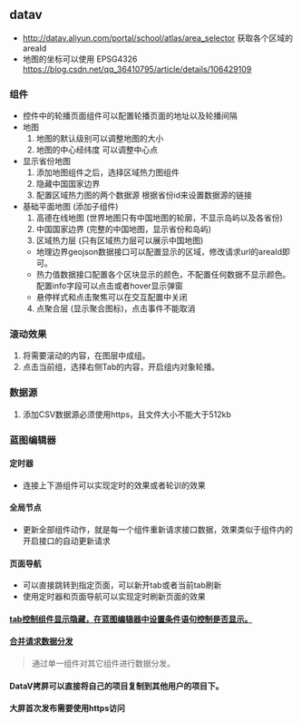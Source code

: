 ## datav
- http://datav.aliyun.com/portal/school/atlas/area_selector  获取各个区域的areaId
- 地图的坐标可以使用 EPSG4326  https://blog.csdn.net/qq_36410795/article/details/106429109


### 组件
- 控件中的轮播页面组件可以配置轮播页面的地址以及轮播间隔
- 地图
  1. 地图的默认级别可以调整地图的大小
  2. 地图的中心经纬度 可以调整中心点
- 显示省份地图
  1. 添加地图组件之后，选择区域热力图组件
  2. 隐藏中国国家边界
  3. 配置区域热力图的两个数据源 根据省份id来设置数据源的链接 
- 基础平面地图 (添加子组件)
  1. 高德在线地图 (世界地图只有中国地图的轮廓，不显示岛屿以及各省份)
  2. 中国国家边界 (完整的中国地图，显示省份和岛屿)
  3. 区域热力层 (只有区域热力层可以展示中国地图)
    - 地理边界geojson数据接口可以配置显示的区域，修改请求url的areaId即可。
    - 热力值数据接口配置各个区块显示的颜色，不配置任何数据不显示颜色。配置info字段可以点击或者hover显示弹窗
    - 悬停样式和点击聚焦可以在交互配置中关闭
  4. 点聚合层 (显示聚合图标)，点击事件不能取消


### 滚动效果
1. 将需要滚动的内容，在图层中成组。
2. 点击当前组，选择右侧Tab的内容，开启组内对象轮播。

### 数据源
1. 添加CSV数据源必须使用https，且文件大小不能大于512kb


### 蓝图编辑器
#### 定时器
- 连接上下游组件可以实现定时的效果或者轮训的效果
#### 全局节点
- 更新全部组件动作，就是每一个组件重新请求接口数据，效果类似于组件内的开启接口的自动更新请求
#### 页面导航
- 可以直接跳转到指定页面，可以新开tab或者当前tab刷新
- 使用定时器和页面导航可以实现定时刷新页面的效果
#### [tab控制组件显示隐藏，在蓝图编辑器中设置条件语句控制是否显示。](https://help.aliyun.com/document_detail/128332.html)
#### [合并请求数据分发](https://help.aliyun.com/document_detail/151281.html)
> 通过单一组件对其它组件进行数据分发。

#### DataV拷屏可以直接将自己的项目复制到其他用户的项目下。
#### 大屏首次发布需要使用https访问